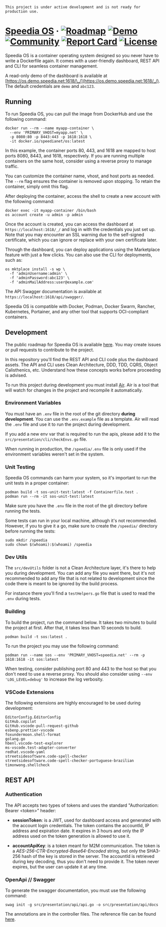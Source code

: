 ```
This project is under active development and is not ready for production use.
```

# [Speedia OS](https://speedia.net/os/) &middot; [![Roadmap](https://img.shields.io/badge/roadmap-014737)](https://github.com/orgs/speedianet/projects/1) [![Demo](https://img.shields.io/badge/read--only_demo-233876)](https://os.demo.speedia.net:1618/_/) [![Community](https://img.shields.io/badge/community-751A3D)](https://github.com/orgs/speedianet/discussions) [![Report Card](https://img.shields.io/badge/go%20report-A%2B-brightgreen)](https://goreportcard.com/report/github.com/speedianet/os) [![License](https://img.shields.io/badge/license-EPL-blue.svg)](https://github.com/speedianet/os/blob/main/LICENSE.md)

Speedia OS is a container operating system designed so you never have to write a Dockerfile again. It comes with a user-friendly dashboard, REST API and CLI for seamless container management.

A read-only demo of the dashboard is available at [https://os.demo.speedia.net:1618/\_/](https://os.demo.speedia.net:1618/_/). The default credentials are `demo` and `abc123`.

## Running

To run Speedia OS, you can pull the image from DockerHub and use the following command:

```
docker run --rm --name myapp-container \
  --env 'PRIMARY_VHOST=myapp.net' \
  -p 8080:80 -p 8443:443 -p 1618:1618 \
  -it docker.io/speedianet/os:latest
```

In this example, the container ports 80, 443, and 1618 are mapped to host ports 8080, 8443, and 1618, respectively. If you are running multiple containers on the same host, consider using a reverse proxy to manage traffic.

You can customize the container name, vhost, and host ports as needed. The `--rm` flag ensures the container is removed upon stopping. To retain the container, simply omit this flag.

After deploying the container, access the shell to create a new account with the following command:

```
docker exec -it myapp-container /bin/bash
os account create -u admin -p admin
```

Once the account is created, you can access the dashboard at `https://localhost:1618/_/` and log in with the credentials you just set up. Note that you may encounter an SSL warning due to the self-signed certificate, which you can ignore or replace with your own certificate later.

Through the dashboard, you can deploy applications using the Marketplace feature with just a few clicks. You can also use the CLI for deployments, such as:

```
os mktplace install -s wp \
  -f 'adminUsername:admin' \
  -f 'adminPassword:abc123' \
  -f 'adminMailAddress:user@example.com'
```

The API Swagger documentation is available at `https://localhost:1618/api/swagger/`.

Speedia OS is compatible with Docker, Podman, Docker Swarm, Rancher, Kubernetes, Portainer, and any other tool that supports OCI-compliant containers.

## Development

The public roadmap for Speedia OS is available [here](https://github.com/orgs/speedianet/projects/1). You may create issues or pull requests to contribute to the project.

In this repository you'll find the REST API and CLI code plus the dashboard assets. The API and CLI uses Clean Architecture, DDD, TDD, CQRS, Object Calisthenics, etc. Understand how these concepts works before proceeding is advised.

To run this project during development you must install [Air](https://github.com/cosmtrek/air). Air is a tool that will watch for changes in the project and recompile it automatically.

### Environment Variables

You must have an `.env` file in the root of the git directory **during development**. You can use the `.env.example` file as a template. Air will read the `.env` file and use it to run the project during development.

If you add a new env var that is required to run the apis, please add it to the `src/presentation/cli/checkEnvs.go` file.

When running in production, the `/speedia/.env` file is only used if the environment variables weren't set in the system.

### Unit Testing

Speedia OS commands can harm your system, so it's important to run the unit tests in a proper container:

```
podman build -t sos-unit-test:latest -f Containerfile.test .
podman run --rm -it sos-unit-test:latest
```

Make sure you have the `.env` file in the root of the git directory before running the tests.

Some tests can run in your local machine, although it's not recommended. However, if you to give it a go, make sure to create the `/speedia/` directory before running the tests:

```
sudo mkdir /speedia
sudo chown $(whoami):$(whoami) /speedia
```

### Dev Utils

The `src/devUtils` folder is not a Clean Architecture layer, it's there to help you during development. You can add any file you want there, but it's not recommended to add any file that is not related to development since the code there is meant to be ignored by the build process.

For instance there you'll find a `testHelpers.go` file that is used to read the `.env` during tests.

### Building

To build the project, run the command below. It takes two minutes to build the project at first. After that, it takes less than 10 seconds to build.

```
podman build -t sos:latest .
```

To run the project you may use the following command:

```
podman run --name sos --env 'PRIMARY_VHOST=speedia.net' --rm -p 1618:1618 -it sos:latest
```

When testing, consider publishing port 80 and 443 to the host so that you don't need to use a reverse proxy. You should also consider using `--env 'LOG_LEVEL=debug'` to increase the log verbosity.

### VSCode Extensions

The following extensions are highly encouraged to be used during development:

```
EditorConfig.EditorConfig
GitHub.copilot
GitHub.vscode-pull-request-github
esbenp.prettier-vscode
foxundermoon.shell-format
golang.go
hbenl.vscode-test-explorer
ms-vscode.test-adapter-converter
redhat.vscode-yaml
streetsidesoftware.code-spell-checker
streetsidesoftware.code-spell-checker-portuguese-brazilian
timonwong.shellcheck
```

## REST API

### Authentication

The API accepts two types of tokens and uses the standard "Authorization: Bearer \<token\>" header:

- **sessionToken**: is a JWT, used for dashboard access and generated with the account login credentials. The token contains the accountId, IP address and expiration date. It expires in 3 hours and only the IP address used on the token generation is allowed to use it.

- **accountApiKey**: is a token meant for M2M communication. The token is a _AES-256-CTR-Encrypted-Base64-Encoded_ string, but only the SHA3-256 hash of the key is stored in the server. The accountId is retrieved during key decoding, thus you don't need to provide it. The token never expires, but the user can update it at any time.

### OpenApi // Swagger

To generate the swagger documentation, you must use the following command:

```
swag init -g src/presentation/api/api.go -o src/presentation/api/docs
```

The annotations are in the controller files. The reference file can be found [here](https://github.com/swaggo/swag#attribute).
